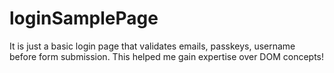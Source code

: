 # loginSamplePage
It is just a basic login page that validates emails, passkeys, username before form submission. This helped me gain expertise over DOM concepts!
